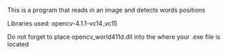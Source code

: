 This is a program that reads in an image and detects words positions

Libraries used:
opencv-4.1.1-vc14_vc15

Do not forget to place opencv_world411d.dll into the where your .exe file is located